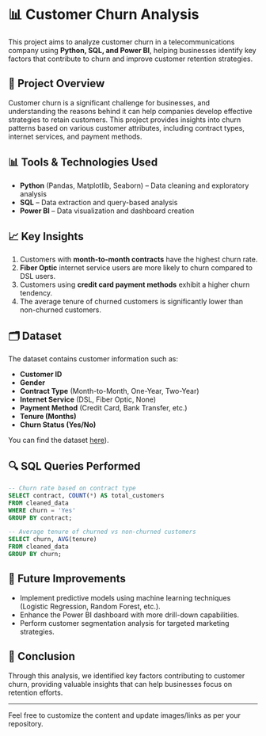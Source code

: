 # 📊 Customer Churn Analysis  

This project aims to analyze customer churn in a telecommunications company using **Python, SQL, and Power BI**, helping businesses identify key factors that contribute to churn and improve customer retention strategies.  

## 🚀 Project Overview  

Customer churn is a significant challenge for businesses, and understanding the reasons behind it can help companies develop effective strategies to retain customers. This project provides insights into churn patterns based on various customer attributes, including contract types, internet services, and payment methods.  



## 📊 Tools & Technologies Used  

- **Python** (Pandas, Matplotlib, Seaborn) – Data cleaning and exploratory analysis  
- **SQL** – Data extraction and query-based analysis  
- **Power BI** – Data visualization and dashboard creation  

## 📈 Key Insights  

1. Customers with **month-to-month contracts** have the highest churn rate.  
2. **Fiber Optic** internet service users are more likely to churn compared to DSL users.  
3. Customers using **credit card payment methods** exhibit a higher churn tendency.  
4. The average tenure of churned customers is significantly lower than non-churned customers.



## 🗂 Dataset  

The dataset contains customer information such as:  

- **Customer ID**  
- **Gender**  
- **Contract Type** (Month-to-Month, One-Year, Two-Year)  
- **Internet Service** (DSL, Fiber Optic, None)  
- **Payment Method** (Credit Card, Bank Transfer, etc.)  
- **Tenure (Months)**  
- **Churn Status (Yes/No)**  

You can find the dataset [here](https://github.com/lathwalvinayak/Customer-Churn-Analysis/blob/main/WA_Fn-UseC_-Telco-Customer-Churn.csv)).  

## 🔍 SQL Queries Performed  

```sql
-- Churn rate based on contract type  
SELECT contract, COUNT(*) AS total_customers  
FROM cleaned_data  
WHERE churn = 'Yes'  
GROUP BY contract;  
```

```sql
-- Average tenure of churned vs non-churned customers  
SELECT churn, AVG(tenure)  
FROM cleaned_data  
GROUP BY churn;  
```

## 🚀 Future Improvements  

- Implement predictive models using machine learning techniques (Logistic Regression, Random Forest, etc.).  
- Enhance the Power BI dashboard with more drill-down capabilities.  
- Perform customer segmentation analysis for targeted marketing strategies.  

## 📝 Conclusion  

Through this analysis, we identified key factors contributing to customer churn, providing valuable insights that can help businesses focus on retention efforts.  

---

Feel free to customize the content and update images/links as per your repository.
